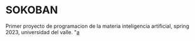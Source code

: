 # SOKOBAN
Primer proyecto de programacion de la materia inteligencia artificial, spring 2023, universidad del valle.
"[a](https://github.com/EdinsonUwU/SOKOBAN/blob/main/view.png)
